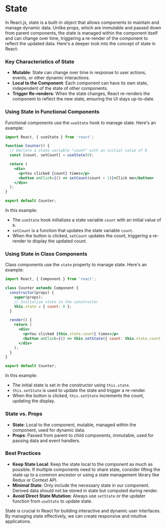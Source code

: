 # State

In React.js, state is a built-in object that allows components to maintain and manage dynamic data. Unlike props, which are immutable and passed down from parent components, the state is managed within the component itself and can change over time, triggering a re-render of the component to reflect the updated data. Here's a deeper look into the concept of state in React:

### Key Characteristics of State
- **Mutable**: State can change over time in response to user actions, events, or other dynamic interactions.
- **Local to the Component**: Each component can have its own state, independent of the state of other components.
- **Trigger Re-renders**: When the state changes, React re-renders the component to reflect the new state, ensuring the UI stays up-to-date.

### Using State in Functional Components
Functional components use the `useState` hook to manage state. Here's an example:

```jsx
import React, { useState } from 'react';

function Counter() {
  // Declare a state variable "count" with an initial value of 0
  const [count, setCount] = useState(0);

  return (
    <div>
      <p>You clicked {count} times</p>
      <button onClick={() => setCount(count + 1)}>Click me</button>
    </div>
  );
}

export default Counter;
```

In this example:
- The `useState` hook initializes a state variable `count` with an initial value of `0`.
- `setCount` is a function that updates the state variable `count`.
- When the button is clicked, `setCount` updates the count, triggering a re-render to display the updated count.

### Using State in Class Components
Class components use the `state` property to manage state. Here's an example:

```jsx
import React, { Component } from 'react';

class Counter extends Component {
  constructor(props) {
    super(props);
    // Initialize state in the constructor
    this.state = { count: 0 };
  }

  render() {
    return (
      <div>
        <p>You clicked {this.state.count} times</p>
        <button onClick={() => this.setState({ count: this.state.count + 1 })}>Click me</button>
      </div>
    );
  }
}

export default Counter;
```

In this example:
- The initial state is set in the constructor using `this.state`.
- `this.setState` is used to update the state and trigger a re-render.
- When the button is clicked, `this.setState` increments the count, updating the display.

### State vs. Props
- **State**: Local to the component, mutable, managed within the component, used for dynamic data.
- **Props**: Passed from parent to child components, immutable, used for passing data and event handlers.

### Best Practices
- **Keep State Local**: Keep the state local to the component as much as possible. If multiple components need to share state, consider lifting the state up to a common ancestor or using a state management library like Redux or Context API.
- **Minimal State**: Only include the necessary state in our component. Derived data should not be stored in state but computed during render.
- **Avoid Direct State Mutation**: Always use `setState` or the updater function from `useState` to update state.

State is crucial in React for building interactive and dynamic user interfaces. By managing state effectively, we can create responsive and intuitive applications. 
